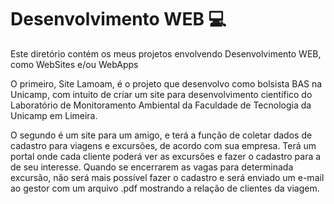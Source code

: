 # Desenvolvimento WEB :computer:

Este diretório contém os meus projetos envolvendo Desenvolvimento WEB, como WebSites e/ou WebApps

O primeiro, Site Lamoam, é o projeto que desenvolvo como bolsista BAS na Unicamp, com  intuito de criar um site para desenvolvimento científico do Laboratório de Monitoramento Ambiental da Faculdade de Tecnologia da Unicamp em Limeira. 

O segundo é um site para um amigo, e terá a função de coletar dados de cadastro para viagens e excursões, de acordo com sua empresa. Terá um portal onde cada cliente poderá ver as excursões e fazer o cadastro para a de seu interesse. Quando se encerrarem as vagas para determinada excursão, não será mais possível fazer o cadastro e será enviado um e-mail ao gestor com um arquivo .pdf mostrando a relação de clientes da viagem. 



